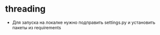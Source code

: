 # threading

* Для запуска на локалке нужно подправить settings.py и установить пакеты из requirements
